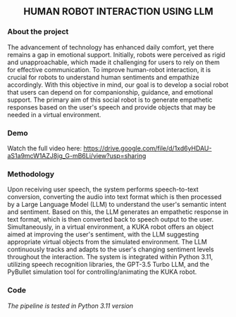<p align="center">
  <h2 align="center">HUMAN ROBOT INTERACTION USING LLM</h2>
</p>

### About the project
The advancement of technology has enhanced daily comfort, yet there remains a gap in emotional support. Initially, robots were perceived as rigid and unapproachable, which made it challenging for users to rely on them for effective communication. To improve human-robot interaction, it is crucial for robots to understand human sentiments and empathize accordingly. With this objective in mind, our goal is to develop a social robot that users can depend on for companionship, guidance, and emotional support. The primary aim of this social robot is to generate empathetic responses based on the user's speech and provide objects that may be needed in a virtual environment.

### Demo
Watch the full video here: https://drive.google.com/file/d/1xd6yHDAU-aS1a9mcW1AZJ8jg_G-mB6Li/view?usp=sharing

### Methodology
Upon receiving user speech, the system performs speech-to-text conversion, converting the audio into text format which is then processed by a Large Language Model (LLM) to understand the user's semantic intent and sentiment. Based on this, the LLM generates an empathetic response in text format, which is then converted back to speech output to the user. Simultaneously, in a virtual environment, a KUKA robot offers an object aimed at improving the user's sentiment, with the LLM suggesting appropriate virtual objects from the simulated environment. The LLM continuously tracks and adapts to the user's changing sentiment levels throughout the interaction. The system is integrated within Python 3.11, utilizing speech recognition libraries, the GPT-3.5 Turbo LLM, and the PyBullet simulation tool for controlling/animating the KUKA robot.

### Code
*The pipeline is tested in Python 3.11 version*


